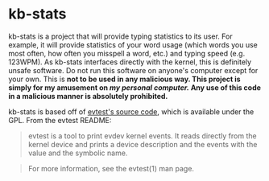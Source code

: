 # kb-stats

kb-stats is a project that will provide typing statistics to its user. For example, it will provide statistics of your word usage (which words you use most often, how often you misspell a word, etc.) and typing speed (e.g. 123WPM). As kb-stats interfaces directly with the kernel, this is definitely unsafe software. Do not run this software on anyone's computer except for your own. This is **not to be used in any malicious way. This project is simply for my amusement on _my personal computer._ Any use of this code in a malicious manner is absolutely prohibited.**

kb-stats is based off of [evtest's source code](https://github.com/freedesktop-unofficial-mirror/evtest), which is available under the GPL. From the evtest README:

> evtest is a tool to print evdev kernel events. It reads directly from the kernel device and prints a device description and the events with the value and the symbolic name.

> For more information, see the evtest(1) man page.

